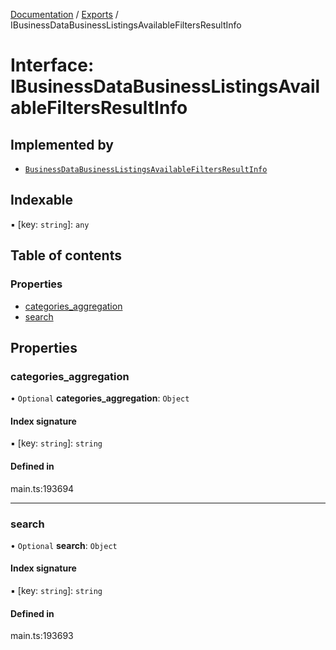 [Documentation](../README.md) / [Exports](../modules.md) / IBusinessDataBusinessListingsAvailableFiltersResultInfo

# Interface: IBusinessDataBusinessListingsAvailableFiltersResultInfo

## Implemented by

- [`BusinessDataBusinessListingsAvailableFiltersResultInfo`](../classes/BusinessDataBusinessListingsAvailableFiltersResultInfo.md)

## Indexable

▪ [key: `string`]: `any`

## Table of contents

### Properties

- [categories\_aggregation](IBusinessDataBusinessListingsAvailableFiltersResultInfo.md#categories_aggregation)
- [search](IBusinessDataBusinessListingsAvailableFiltersResultInfo.md#search)

## Properties

### categories\_aggregation

• `Optional` **categories\_aggregation**: `Object`

#### Index signature

▪ [key: `string`]: `string`

#### Defined in

main.ts:193694

___

### search

• `Optional` **search**: `Object`

#### Index signature

▪ [key: `string`]: `string`

#### Defined in

main.ts:193693
